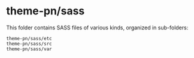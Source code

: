 # theme-pn/sass

This folder contains SASS files of various kinds, organized in sub-folders:

    theme-pn/sass/etc
    theme-pn/sass/src
    theme-pn/sass/var
